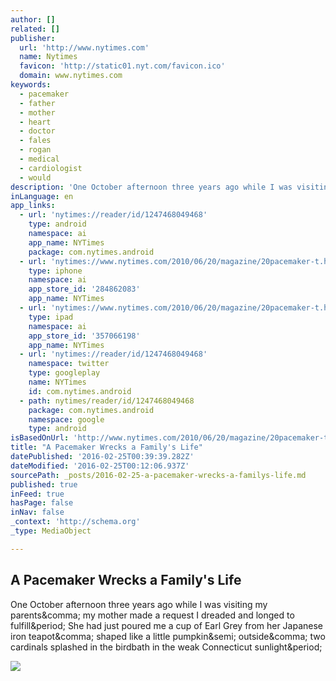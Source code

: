 ```yaml
---
author: []
related: []
publisher:
  url: 'http://www.nytimes.com'
  name: Nytimes
  favicon: 'http://static01.nyt.com/favicon.ico'
  domain: www.nytimes.com
keywords:
  - pacemaker
  - father
  - mother
  - heart
  - doctor
  - fales
  - rogan
  - medical
  - cardiologist
  - would
description: 'One October afternoon three years ago while I was visiting my parents, my mother made a request I dreaded and longed to fulfill. She had just poured me a cup of Earl Grey from her Japanese iron teapot, shaped like a little pumpkin; outside, two cardinals splashed in the birdbath in the weak Connecticut sunlight.'
inLanguage: en
app_links:
  - url: 'nytimes://reader/id/1247468049468'
    type: android
    namespace: ai
    app_name: NYTimes
    package: com.nytimes.android
  - url: 'nytimes://www.nytimes.com/2010/06/20/magazine/20pacemaker-t.html'
    type: iphone
    namespace: ai
    app_store_id: '284862083'
    app_name: NYTimes
  - url: 'nytimes://www.nytimes.com/2010/06/20/magazine/20pacemaker-t.html'
    type: ipad
    namespace: ai
    app_store_id: '357066198'
    app_name: NYTimes
  - url: 'nytimes://reader/id/1247468049468'
    namespace: twitter
    type: googleplay
    name: NYTimes
    id: com.nytimes.android
  - path: nytimes/reader/id/1247468049468
    package: com.nytimes.android
    namespace: google
    type: android
isBasedOnUrl: 'http://www.nytimes.com/2010/06/20/magazine/20pacemaker-t.html?pagewanted=all&_r=0'
title: "A Pacemaker Wrecks a Family's Life"
datePublished: '2016-02-25T00:39:39.282Z'
dateModified: '2016-02-25T00:12:06.937Z'
sourcePath: _posts/2016-02-25-a-pacemaker-wrecks-a-familys-life.md
published: true
inFeed: true
hasPage: false
inNav: false
_context: 'http://schema.org'
_type: MediaObject

---
```

<article style=""><h1>A Pacemaker Wrecks a Family's Life</h1><p>One October afternoon three years ago while I was visiting my parents&amp;comma; my mother made a request I dreaded and longed to fulfill&amp;period; She had just poured me a cup of Earl Grey from her Japanese iron teapot&amp;comma; shaped like a little pumpkin&amp;semi; outside&amp;comma; two cardinals splashed in the birdbath in the weak Connecticut sunlight&amp;period;</p><img src="http://static01.nyt.com/images/2010/06/20/magazine/20pacemaker-1/20pacemaker-t_CA1-popup.jpg" /></article>